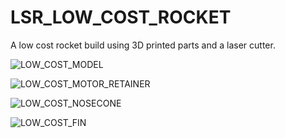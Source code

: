 # LSR_LOW_COST_ROCKET

A low cost rocket build using 3D printed parts and a laser cutter.

![LOW_COST_MODEL](https://user-images.githubusercontent.com/70121687/190314069-452ae407-8c72-438f-835f-0f242d0d807a.png)

![LOW_COST_MOTOR_RETAINER](https://user-images.githubusercontent.com/70121687/190314101-d693601a-ee74-4b29-bc7a-e8bfa1cd6fc8.png)

![LOW_COST_NOSECONE](https://user-images.githubusercontent.com/70121687/190314117-f005e891-da86-481f-bea4-d04ff461b8e0.png)

![LOW_COST_FIN](https://user-images.githubusercontent.com/70121687/190314135-58270d0b-e3c8-4edd-ae35-f468cc9da939.png)
